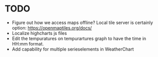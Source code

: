 # TODO

- Figure out how we access maps offline? Local tile server is certainly option: https://openmaptiles.org/docs/
- Localize highcharts js files
- Edit the tempuratures on tempurartures graph to have the time in HH:mm format.
- Add capability for multiple serieselements in WeatherChart